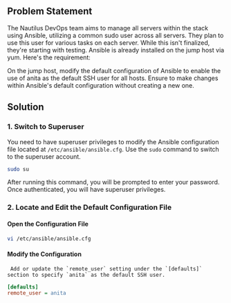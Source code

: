 ## Problem Statement

The Nautilus DevOps team aims to manage all servers within the stack using Ansible, utilizing a common sudo user across all servers. They plan to use this user for various tasks on each server. While this isn't finalized, they're starting with testing. Ansible is already installed on the jump host via yum. Here's the requirement:

On the jump host, modify the default configuration of Ansible to enable the use of anita as the default SSH user for all hosts. Ensure to make changes within Ansible's default configuration without creating a new one.

## Solution

### 1. Switch to Superuser

You need to have superuser privileges to modify the Ansible configuration file located at `/etc/ansible/ansible.cfg`. Use the `sudo` command to switch to the superuser account.

```bash
sudo su
```

After running this command, you will be prompted to enter your password. Once authenticated, you will have superuser privileges.

### 2. Locate and Edit the Default Configuration File

#### Open the Configuration File

```bash
vi /etc/ansible/ansible.cfg
```

#### Modify the Configuration

     Add or update the `remote_user` setting under the `[defaults]` section to specify `anita` as the default SSH user.

   ```ini
   [defaults]
   remote_user = anita
   ```
